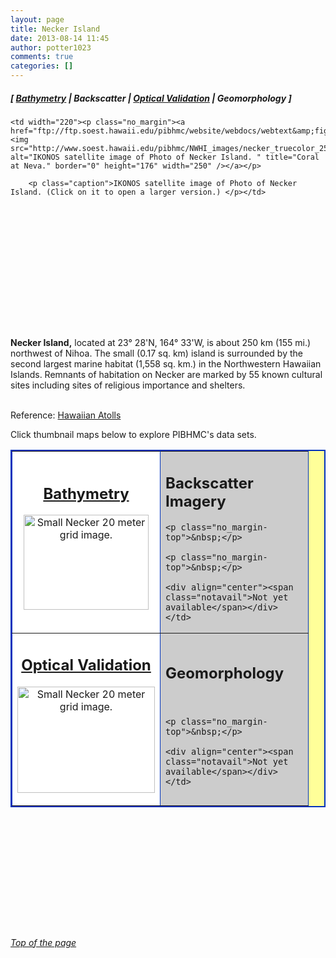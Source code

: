 ```yaml
---
layout: page
title: Necker Island
date: 2013-08-14 11:45
author: potter1023
comments: true
categories: []
---
```



<h5 class="no_margin-top">[ <a href="http://www.soest.hawaii.edu/pibhmc/cms/data-by-location/northwest-hawaiian-islands/necker-island/bathymetry">Bathymetry</a> | Backscatter | <a href="http://www.soest.hawaii.edu/pibhmc/cms/data-by-location/northwest-hawaiian-islands/necker-island/optical">Optical Validation</a> | Geomorphology ]</h5>


<table style="padding: 6px 8px 0px 0px;" align="right" cellpadding="0" cellspacing="0" height="179" width="222">

  <tbody><tr>

    <td width="220"><p class="no_margin"><a href="ftp://ftp.soest.hawaii.edu/pibhmc/website/webdocs/webtext&amp;figures/nwhi/necker_truecolor.jpg"><img src="http://www.soest.hawaii.edu/pibhmc/NWHI_images/necker_truecolor_250.jpg" alt="IKONOS satellite image of Photo of Necker Island. " title="Coral at Neva." border="0" height="176" width="250" /></a></p>

        <p class="caption">IKONOS satellite image of Photo of Necker Island. (Click on it to open a larger version.) </p></td>

  </tr>

</tbody></table>

<p><strong>Necker Island,</strong> located at 23° 28'N, 164° 33'W, is about 250 km (155 mi.) northwest of Nihoa. The small (0.17 sq. km) island is surrounded by the second largest marine habitat (1,558 sq. km.) in the Northwestern Hawaiian Islands. Remnants of habitation on Necker are marked by 55 known cultural sites including sites of religious importance and shelters. <br />

<br />Reference: <a href="http://www.hawaiianatolls.org/about/mokumanamana.php">Hawaiian Atolls</a></p>

<p>Click  thumbnail maps below to explore PIBHMC's data sets. 

</p><table bgcolor="#ffff99" border="2" bordercolor="#0033bd" cellpadding="2" cellspacing="4" width="445">

 <tbody><tr>

  <td align="center" bgcolor="#ffffff" height="200" valign="middle" width="220"><h2 class="no_margin-top"><a href="http://www.soest.hawaii.edu/pibhmc/cms/data-by-location/northwest-hawaiian-islands/necker-island/bathymetry">Bathymetry</a></h2>

<a href="http://www.soest.hawaii.edu/pibhmc/cms/data-by-location/northwest-hawaiian-islands/necker-island/bathymetry"><img src="http://www.soest.hawaii.edu/pibhmc/NWHI_images/Necker_20m_300.jpg" alt="Small Necker 20 meter grid image." title="Go to Necker bathymetry page." align="top" border="0" height="152" hspace="5" vspace="0" width="200" /></a></td>

  <td bordercolor="#0066CC" bgcolor="#cccccc" height="200" width="220"><h2 class="no_margin-top-deadlink">Backscatter Imagery</h2>

    <p class="no_margin-top">&nbsp;</p>

    <p class="no_margin-top">&nbsp;</p>

    <div align="center"><span class="notavail">Not yet available</span></div></td>

 </tr>

 

 <tr>

   <td align="center" bgcolor="#ffffff" height="200" valign="middle" width="220"><h2 class="no_margin-top"><a href="http://www.soest.hawaii.edu/pibhmc/cms/data-by-location/northwest-hawaiian-islands/necker-island/optical">Optical Validation</a></h2>

<a href="http://www.soest.hawaii.edu/pibhmc/cms/data-by-location/northwest-hawaiian-islands/necker-island/optical"><img src="http://www.soest.hawaii.edu/pibhmc/NWHI_images/nec_toad_220.jpg" alt="Small Necker 20 meter grid image." title="Go to Necker optical validation page." align="top" border="0" height="170" hspace="0" vspace="0" width="220" /></a></td>



  <td bgcolor="#cccccc" height="220" valign="middle" width="220"><h2 class="no_margin-top-deadlink">Geomorphology</h2><p class="no_margin-top">&nbsp;</p>

    <p class="no_margin-top">&nbsp;</p>

    <div align="center"><span class="notavail">Not yet available</span></div></td>

 </tr>

</tbody></table>

<p>&nbsp;</p>

<p>&nbsp;</p>

<p>&nbsp;</p>

<p>&nbsp;</p>

<p>&nbsp;</p>

<p>&nbsp;</p>

<h6><a href="#top">Top of the page</a></h6>

